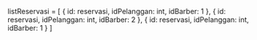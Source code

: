 listReservasi = [
    {
        id: reservasi,
        idPelanggan: int,
        idBarber: 1
    },
     {
        id: reservasi,
        idPelanggan: int,
        idBarber: 2
    },
     {
        id: reservasi,
        idPelanggan: int,
        idBarber: 1
    }
]